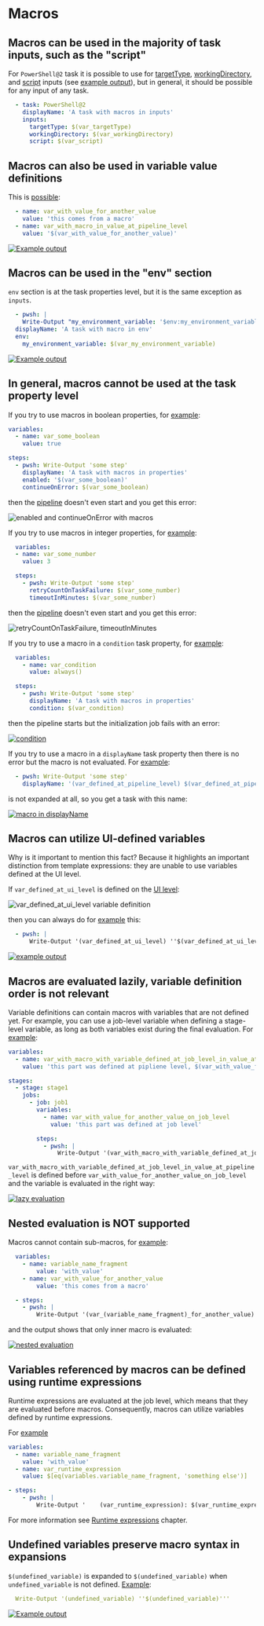 # Macros

## Macros can be used in the majority of task inputs, such as the "script"

For `PowerShell@2` task it is possible to use for
[targetType](https://github.com/JakubLinhart/AzureDevOpsBattlefield/blob/5aa439679c34ae8a7dec235517d2d2c750ce7481/pipelines/macros.yml#L124), [workingDirectory](https://github.com/JakubLinhart/AzureDevOpsBattlefield/blob/5aa439679c34ae8a7dec235517d2d2c750ce7481/pipelines/macros.yml#L125C15-L125C31),
and [script](https://github.com/JakubLinhart/AzureDevOpsBattlefield/blob/5aa439679c34ae8a7dec235517d2d2c750ce7481/pipelines/macros.yml#L126) inputs (see [example output](https://linj.visualstudio.com/AzureDevOpsBattleground/_build/results?buildId=245&view=logs&j=0ab14b9f-e499-56d5-97b1-fd98b70ea339&t=3fa529ca-c925-5304-b42f-2bbd21f9750e)), 
but in general, it should be possible for any input of any task.

```yaml
  - task: PowerShell@2
    displayName: 'A task with macros in inputs'
    inputs:
      targetType: $(var_targetType)
      workingDirectory: $(var_workingDirectory)
      script: $(var_script)
```

## Macros can also be used in variable value definitions

This is [possible](https://github.com/JakubLinhart/AzureDevOpsBattlefield/blob/5aa439679c34ae8a7dec235517d2d2c750ce7481/pipelines/macros.yml#L20):

```yaml
  - name: var_with_value_for_another_value
    value: 'this comes from a macro'
  - name: var_with_macro_in_value_at_pipeline_level
    value: '$(var_with_value_for_another_value)'
```

[![Example output](images/macros-variable-value-definition.png)](https://linj.visualstudio.com/AzureDevOpsBattleground/_build/results?buildId=245&view=logs&j=0ab14b9f-e499-56d5-97b1-fd98b70ea339&t=f064c65f-5d7b-5dd9-a2c0-b27c2b3dbefa&l=12)

## Macros can be used in the "env" section

`env` section is at the task properties level, but it is the same exception as `inputs`. 

```yaml
  - pwsh: |
    Write-Output "my_environment_variable: '$env:my_environment_variable'"
  displayName: 'A task with macro in env'
  env:
    my_environment_variable: $(var_my_environment_variable)
```

[![Example output](images/macros-env-output.png)](https://linj.visualstudio.com/AzureDevOpsBattleground/_build/results?buildId=245&view=logs&j=0ab14b9f-e499-56d5-97b1-fd98b70ea339&t=67bb029a-943e-5196-8d89-e7392cea21c1&l=12)

## In general, macros cannot be used at the task property level

If you try to use macros in boolean properties, for [example](https://github.com/JakubLinhart/AzureDevOpsBattlefield/blob/0d6ece87a31d8ddb1c5dbc4600ada07e661d31d8/pipelines/macros-invalid-properties1.yml):

```yaml
variables:
  - name: var_some_boolean
    value: true

steps:
  - pwsh: Write-Output 'some step'
    displayName: 'A task with macros in properties'
    enabled: '$(var_some_boolean)'
    continueOnError: $(var_some_boolean)
```

then the [pipeline](https://linj.visualstudio.com/AzureDevOpsBattleground/_build?definitionId=11) doesn't even start and you get this error:

![enabled and continueOnError with macros](images/macros-invalid-properties1-error.png)

If you try to use macros in integer properties, for [example](https://github.com/JakubLinhart/AzureDevOpsBattlefield/blob/4c4ba82de8ba0ba95ec74f380e01e3c1a8eed4fe/pipelines/macros-invalid-properties2.yml):

```yaml
  variables:
  - name: var_some_number
    value: 3

  steps:
    - pwsh: Write-Output 'some step'
      retryCountOnTaskFailure: $(var_some_number)
      timeoutInMinutes: $(var_some_number)
```

then the [pipeline](https://linj.visualstudio.com/AzureDevOpsBattleground/_build?definitionId=12&_a=summary) doesn't even start and you get this error:

![retryCountOnTaskFailure, timeoutInMinutes](images/macros-invalid-properties2-error.png)

If you try to use a macro in a `condition` task property, for [example](https://github.com/JakubLinhart/AzureDevOpsBattlefield/blob/main/pipelines/macros-invalid-properties3.yml):

```yaml
  variables:
    - name: var_condition
      value: always()

  steps:
    - pwsh: Write-Output 'some step'
      displayName: 'A task with macros in properties'
      condition: $(var_condition)
```

then the pipeline starts but the initialization job fails with an error:

[![condition](images/macros-invalid-properties3-output.png)](https://linj.visualstudio.com/AzureDevOpsBattleground/_build/results?buildId=246&view=logs&j=12f1170f-54f2-53f3-20dd-22fc7dff55f9&t=e0f977f9-ef87-4bf0-b7e2-aeee2c074101&l=14)

If you try to use a macro in a `displayName` task property then there is no error but the macro is not evaluated. For [example](https://github.com/JakubLinhart/AzureDevOpsBattlefield/blob/9c194652fa23fd63230e65d6765e69a91687fc91/pipelines/macros.yml#L80):

```yaml
  - pwsh: Write-Output 'some step'
    displayName: '(var_defined_at_pipeline_level) $(var_defined_at_pipeline_level)'
```

is not expanded at all, so you get a task with this name:

[![macro in displayName](images/macros-displayName-output.png)](https://dev.azure.com/linj/AzureDevOpsBattleground/_build/results?buildId=247&view=logs&j=0ab14b9f-e499-56d5-97b1-fd98b70ea339&t=f2293c27-2d42-546b-fdc3-f93463ef70fa)

## Macros can utilize UI-defined variables

Why is it important to mention this fact? Because it highlights an important distinction from template expressions: they are unable to use variables defined at the UI level.

If `var_defined_at_ui_level` is defined on the [UI level](https://dev.azure.com/linj/AzureDevOpsBattleground/_apps/hub/ms.vss-build-web.ci-designer-hub?pipelineId=10&branch=main&nonce=HGlMs1aI5oNaFTk1n7Zwcw%3D%3D):

![var_defined_at_ui_level variable definition](images/macros-ui-level-variables.png)

then you can always do for [example](https://github.com/JakubLinhart/AzureDevOpsBattlefield/blob/9c194652fa23fd63230e65d6765e69a91687fc91/pipelines/macros.yml#L57C16-L57C16) this:

```yaml
  - pwsh: |
      Write-Output '(var_defined_at_ui_level) ''$(var_defined_at_ui_level)'''
```

[![example output](images/macros-ui-level-variable-output.png)](https://dev.azure.com/linj/AzureDevOpsBattleground/_build/results?buildId=247&view=logs&j=0ab14b9f-e499-56d5-97b1-fd98b70ea339&t=5e8f27c5-64d0-5083-9c85-d2ff9773c863&l=12)


## Macros are evaluated lazily, variable definition order is not relevant

Variable definitions can contain macros with variables that are not defined yet. For example, you can use a job-level variable when defining a stage-level variable, as long as both variables exist during the final evaluation. For [example]([TBD](https://github.com/JakubLinhart/AzureDevOpsBattlefield/blob/3809e67afa8b7f57a1f439ee9d293e9f8103ff94/pipelines/macros.yml#L69)):

```yaml
variables:
  - name: var_with_macro_with_variable_defined_at_job_level_in_value_at_pipeline_level
    value: 'this part was defined at pipliene level, $(var_with_value_for_another_value_at_job_level)'

stages:
  - stage: stage1
    jobs:
      - job: job1
        variables:
          - name: var_with_value_for_another_value_on_job_level
            value: 'this part was defined at job level'

        steps:
          - pwsh: |
              Write-Output '(var_with_macro_with_variable_defined_at_job_level_in_value_at_pipeline_level) ''$(var_with_macro_with_variable_defined_at_job_level_in_value_at_pipeline_level)'''
```

`var_with_macro_with_variable_defined_at_job_level_in_value_at_pipeline_level` is defined before `var_with_value_for_another_value_on_job_level` and the variable is evaluated in the right way:

[![lazy evaluation](images/macros-lazy-evaluation-output.png)](https://dev.azure.com/linj/AzureDevOpsBattleground/_build/results?buildId=247&view=logs&j=0ab14b9f-e499-56d5-97b1-fd98b70ea339&t=f064c65f-5d7b-5dd9-a2c0-b27c2b3dbefa&l=16)

## Nested evaluation is NOT supported

Macros cannot contain sub-macros, for [example](https://github.com/JakubLinhart/AzureDevOpsBattlefield/blob/b716cb4d3302f7bfbf095bc7f7c26b0d1024df25/pipelines/macros.yml#L73):

```yaml
  variables:
    - name: variable_name_fragment
        value: 'with_value'
    - name: var_with_value_for_another_value
        value: 'this comes from a macro'

  - steps:
    - pwsh: |
        Write-Output '(var_(variable_name_fragment)_for_another_value) ''$(var_$(variable_name_fragment)_for_another_value)'''
```

and the output shows that only inner macro is evaluated:

[![nested evaluation](images/macros-nested-evaluation.png)](https://dev.azure.com/linj/AzureDevOpsBattleground/_build/results?buildId=247&view=logs&j=0ab14b9f-e499-56d5-97b1-fd98b70ea339&t=bd5b3379-fc2b-58be-675b-6db955a3e723&l=12)

## Variables referenced by macros can be defined using runtime expressions

Runtime expressions are evaluated at the job level, which means that they are evaluated before macros. Consequently, macros can utilize variables defined by runtime expressions. 

For [example](TBD)

```yaml
variables:
  - name: variable_name_fragment
    value: 'with_value'
  - name: var_runtime_expression
    value: $[eq(variables.variable_name_fragment, 'something else')]

- steps:
    - pwsh: |
        Write-Output '    (var_runtime_expression): $(var_runtime_expression)'
```

For more information see [Runtime expressions](/#runtime-expressions) chapter.

## Undefined variables preserve macro syntax in expansions

`$(undefined_variable)` is expanded to `$(undefined_variable)` when `undefined_variable` is not defined.
[Example](https://github.com/JakubLinhart/AzureDevOpsBattlefield/blob/5aa439679c34ae8a7dec235517d2d2c750ce7481/pipelines/macros.yml#L68):

```yaml
  Write-Output '(undefined_variable) ''$(undefined_variable)'''
```

[![Example output](images/macros-undefined-variable-output.png)](https://linj.visualstudio.com/AzureDevOpsBattleground/_build/results?buildId=245&view=logs&j=0ab14b9f-e499-56d5-97b1-fd98b70ea339&t=5e8f27c5-64d0-5083-9c85-d2ff9773c863&l=16)
